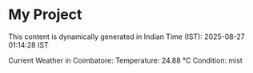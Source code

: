 # My Project

This content is dynamically generated in Indian Time (IST): 2025-08-27 01:14:28 IST


Current Weather in Coimbatore:
Temperature: 24.88 °C
Condition: mist
